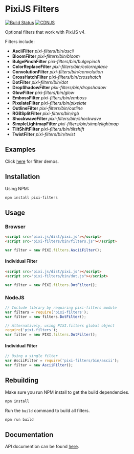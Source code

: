 # PixiJS Filters

[![Build Status](https://travis-ci.org/pixijs/pixi-filters.svg?branch=master)](https://travis-ci.org/pixijs/pixi-filters) [![CDNJS](https://img.shields.io/cdnjs/v/pixi-filters.svg)](https://cdnjs.com/libraries/pixi-filters)

Optional filters that work with PixiJS v4.

Filters include:

* **AsciiFilter** _pixi-filters/bin/ascii_
* **BloomFilter** _pixi-filters/bin/bloom_
* **BulgePinchFilter** _pixi-filters/bin/bulgepinch_
* **ColorReplaceFilter** _pixi-filters/bin/colorreplace_
* **ConvolutionFilter** _pixi-filters/bin/convolution_
* **CrossHatchFilter** _pixi-filters/bin/crosshatch_
* **DotFilter** _pixi-filters/bin/dot_
* **DropShadowFilter** _pixi-filters/bin/dropshadow_
* **GlowFilter** _pixi-filters/bin/glow_
* **EmbossFilter** _pixi-filters/bin/emboss_
* **PixelateFilter** _pixi-filters/bin/pixelate_
* **OutlineFilter** _pixi-filters/bin/outline_
* **RGBSplitFilter** _pixi-filters/bin/rgb_
* **ShockwaveFilter** _pixi-filters/bin/shockwave_
* **SimpleLightmapFilter** _pixi-filters/bin/simplelightmap_
* **TiltShiftFilter** _pixi-filters/bin/tiltshift_
* **TwistFilter** _pixi-filters/bin/twist_

## Examples

Click [here](https://pixijs.github.io/pixi-filters/examples) for filter demos.

## Installation

Using NPM:

```bash
npm install pixi-filters
```

## Usage 

### Browser

```html
<script src="pixi.js/dist/pixi.js"></script>
<script src="pixi-filters/bin/filters.js"></script>
```
```js
var filter = new PIXI.filters.AsciiFilter();
```

#### Individual Filter

```html
<script src="pixi.js/dist/pixi.js"></script>
<script src="pixi-filters/bin/dot.js"></script>
```
```js
var filter = new PIXI.filters.DotFilter();
```

### NodeJS

```js
// Include library by requiring pixi-filters module
var filters = require('pixi-filters');
var filter = new filters.DotFilter();

// Alternatively, using PIXI.filters global object
require('pixi-filters');
var filter = new PIXI.filters.DotFilter();
```

#### Individual Filter

```js
// Using a single filter
var AsciiFilter = require('pixi-filters/bin/ascii');
var filter = new AsciiFilter();
```

## Rebuilding

Make sure you run NPM install to get the build dependencies.

```bash
npm install
```

Run the `build` command to build all filters.

```bash
npm run build
```
## Documentation

API documention can be found [here](http://pixijs.github.io/pixi-filters/docs/).
